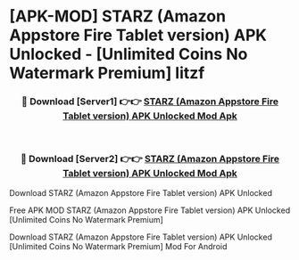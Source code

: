 # [APK-MOD] STARZ (Amazon Appstore Fire Tablet version) APK Unlocked - [Unlimited Coins No Watermark Premium] litzf



<div align="center">
<h3>🔴 Download [Server1] 👉👉 <a href="https://momento.my/?title=STARZ_(Amazon_Appstore_Fire_Tablet_version)_APK_Unlocked">STARZ (Amazon Appstore Fire Tablet version) APK Unlocked Mod Apk</a></h3><br>

<h3>🔴 Download [Server2] 👉👉 <a href="https://momento.my/?title=STARZ_(Amazon_Appstore_Fire_Tablet_version)_APK_Unlocked">STARZ (Amazon Appstore Fire Tablet version) APK Unlocked Mod Apk</a></h3>
</div>



Download STARZ (Amazon Appstore Fire Tablet version) APK Unlocked 

Free APK MOD STARZ (Amazon Appstore Fire Tablet version) APK Unlocked [Unlimited Coins No Watermark Premium]

Download STARZ (Amazon Appstore Fire Tablet version) APK Unlocked [Unlimited Coins No Watermark Premium] Mod For Android
